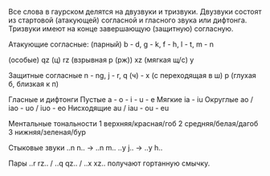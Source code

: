 Все слова в гаурском делятся на двузвуки и тризвуки. Двузвуки состоят из стартовой (атакующей) согласной и гласного звука или дифтонга. Тризвуки имеют на конце завершающую (защитную) согласную.

Атакующие согласные:
(парный)
b - d, g - k, f - h, l - t, m - n

(особые)
qz  (ц)
rz  (взрывная р (рж))
xz  (мягкая щ/с)
y

Защитные согласные
n - ng, j - r, q (ч) - x (с переходящая в ш)
p (глухая б, близкая к п)

Гласные и дифтонги
Пустые
a - o - i - u - e
Мягкие
ia - iu
Округлые
ao / iao - uo / iuo - eo
Нисходящие
au / iau - ou - eu

Ментальные тональности
1 верхняя/красная/гоб
2 средняя/белая/дагоб
3 нижняя/зеленая/бур

Стыковые звуки
..n n.. -> ..n m..
..y j.. -> ..y h..

Пары ..r rz.. / ..q qz.. / ..x xz.. получают гортанную смычку.